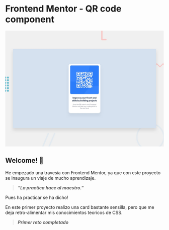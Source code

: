 # Frontend Mentor - QR code component

![Design preview for the QR code component coding challenge](./design/desktop-preview.jpg)

## Welcome! 👋

He empezado una travesia con Frontend Mentor, ya que con este proyecto se inaugura un viaje de mucho aprendizaje.

> ***"La practica hace al maestro."***

Pues ha practicar se ha dicho!

En este primer proyecto realizo una card bastante sensilla, pero que me deja retro-alimentar mis conocimientos teoricos de CSS.

> ***Primer reto completado***
